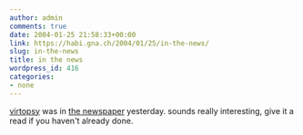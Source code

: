 ```yaml
---
author: admin
comments: true
date: 2004-01-25 21:58:33+00:00
link: https://habi.gna.ch/2004/01/25/in-the-news/
slug: in-the-news
title: in the news
wordpress_id: 416
categories:
- none
---
```


[virtopsy](http://www.virtopsy.com/home.htm) was in [the newspaper](http://bund.ch/) yesterday.
sounds really interesting, give it a read if you haven't already done.
